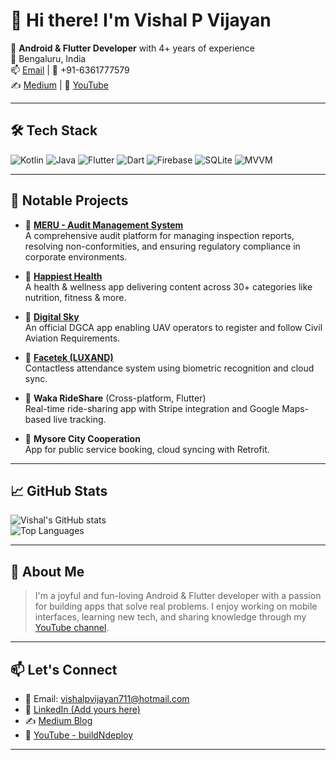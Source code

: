 # 👋 Hi there! I'm Vishal P Vijayan

🎯 **Android & Flutter Developer** with 4+ years of experience  
📍 Bengaluru, India  
📫 [Email](mailto:vishalpvijayan711@hotmail.com) | 📱 +91-6361777579  
✍️ [Medium](https://medium.com/@vishalpvijayan4) | 🎥 [YouTube](https://www.youtube.com/@buildndeploy)

---

## 🛠️ Tech Stack

![Kotlin](https://img.shields.io/badge/Kotlin-7F52FF?style=for-the-badge&logo=kotlin&logoColor=white)
![Java](https://img.shields.io/badge/Java-007396?style=for-the-badge&logo=java&logoColor=white)
![Flutter](https://img.shields.io/badge/Flutter-02569B?style=for-the-badge&logo=flutter&logoColor=white)
![Dart](https://img.shields.io/badge/Dart-0175C2?style=for-the-badge&logo=dart&logoColor=white)
![Firebase](https://img.shields.io/badge/Firebase-FFCA28?style=for-the-badge&logo=firebase&logoColor=black)
![SQLite](https://img.shields.io/badge/SQLite-003B57?style=for-the-badge&logo=sqlite&logoColor=white)
![MVVM](https://img.shields.io/badge/MVVM-Architecture-blue?style=for-the-badge)

---

## 🚀 Notable Projects

- 🔗 [**MERU - Audit Management System**](https://play.google.com/store/apps/details?id=com.mountmeru.auditmanagementplatform.amp&hl=en_IN)  
  A comprehensive audit platform for managing inspection reports, resolving non-conformities, and ensuring regulatory compliance in corporate environments.

- 🔗 [**Happiest Health**](https://play.google.com/store/search?q=happiest+health&c=apps)  
  A health & wellness app delivering content across 30+ categories like nutrition, fitness & more.

- 🔗 [**Digital Sky**](https://play.google.com/store/apps/details?id=aero.aai.digitalskyplatform)  
  An official DGCA app enabling UAV operators to register and follow Civil Aviation Requirements.

- 🔗 [**Facetek (LUXAND)**](https://play.google.com/store/apps/details?id=com.lng.lngattendancev1)  
  Contactless attendance system using biometric recognition and cloud sync.

- 🚖 **Waka RideShare** (Cross-platform, Flutter)  
  Real-time ride-sharing app with Stripe integration and Google Maps-based live tracking.

- 🏢 **Mysore City Cooperation**  
  App for public service booking, cloud syncing with Retrofit.

---

## 📈 GitHub Stats

![Vishal's GitHub stats](https://github-readme-stats.vercel.app/api?username=VishalPVijayan4&show_icons=true&theme=tokyonight)  
![Top Languages](https://github-readme-stats.vercel.app/api/top-langs/?username=VishalPVijayan4&layout=compact&theme=tokyonight)

---

## 🎯 About Me

> I'm a joyful and fun-loving Android & Flutter developer with a passion for building apps that solve real problems. I enjoy working on mobile interfaces, learning new tech, and sharing knowledge through my [YouTube channel](https://www.youtube.com/@buildndeploy).

---

## 📫 Let's Connect

- 📧 Email: [vishalpvijayan711@hotmail.com](mailto:vishalpvijayan711@hotmail.com)
- 💼 [LinkedIn (Add yours here)](https://linkedin.com/in/your-profile)
- ✍️ [Medium Blog](https://medium.com/@vishalpvijayan4)
- 🎥 [YouTube - buildNdeploy](https://www.youtube.com/@buildndeploy)

---
